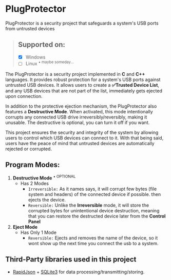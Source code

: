 # PlugProtector
PlugProtector is a security project that safeguards a system's USB ports from untrusted devices


> ## **Supported on**:
> - [x] Windows
> - [ ] Linux <sup>&#8226; maybe someday...</sup>


The PlugProtector is a security project implemented in **C** and **C++** languages.
It provides robust protection for a system's USB ports against untrusted USB devices. It allows users to create a **✅Trusted Device List**, and any USB devices that are not part of the list, immediately gets ejected upon connection.

In addition to the protective ejection mechanism, the PlugProtector also features a **Destructive Mode**. When activated, this mode intentionally corrupts any connected USB drive irreversibly/reversibly, making it unusable. The destructive is optional, you can turn it off if you want.

This project ensures the security and integrity of the system by allowing users to control which USB devices can connect to it. With that being said, users have the peace of mind that untrusted devices are automatically rejected or corrupted.


## **Program Modes:**
1. **Destructive Mode** <sup>&#8226; OPTIONAL</sup>
   - Has 2 Modes
     - `Irreversible:` As it names says, it will corrupt few bytes (file system and headers) of the connected device if possible. then ejects the device.
     - `Reversible:` Unlike the **Irreversible** mode, it will store the corrupted bytes for unintentional device destruction, meaning that you can restore the destructed device later from the **Control Panel**
2. **Eject Mode**
   - Has Only 1 Mode
     - `Reversible:` Ejects and removes the name of the device, so it wont show up the next time you connect the usb to a system.


## Third-Party libraries used in this project
- [RapidJson](https://github.com/Tencent/rapidjson) + [SQLite3](https://github.com/SqliteModernCpp/sqlite_modern_cpp) for data processing/transmitting/storing.


